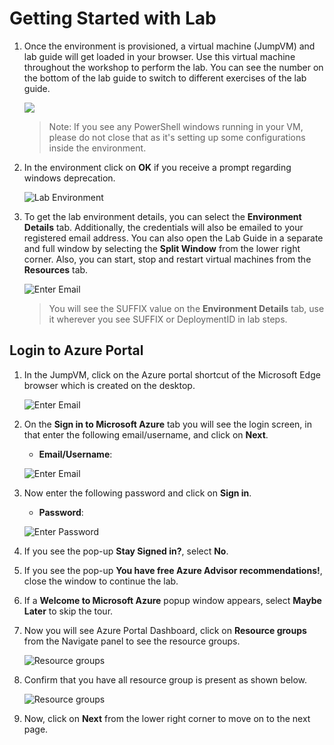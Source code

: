 
# Getting Started with Lab

1. Once the environment is provisioned, a virtual machine (JumpVM) and lab guide will get loaded in your browser. Use this virtual machine throughout the workshop to perform the lab. You can see the number on the bottom of the lab guide to switch to different exercises of the lab guide.

   ![](media/2dgn92.png)
   
   >Note: If you see any PowerShell windows running in your VM, please do not close that as it's setting up some configurations inside the environment.
   
1. In the environment click on **OK** if you receive a prompt regarding windows deprecation.

   ![](media/imgdepre.png "Lab Environment")     

1. To get the lab environment details, you can select the **Environment Details** tab. Additionally, the credentials will also be emailed to your registered email address. You can also open the Lab Guide in a separate and full window by selecting the **Split Window** from the lower right corner. Also, you can start, stop and restart virtual machines from the **Resources** tab.

   ![](media/2dgn139.png "Enter Email")
 
   > You will see the SUFFIX value on the **Environment Details** tab, use it wherever you see SUFFIX or DeploymentID in lab steps.
 
## Login to Azure Portal

1. In the JumpVM, click on the Azure portal shortcut of the Microsoft Edge browser which is created on the desktop.

   ![](media/page-01-3.png "Enter Email")
   
1. On the **Sign in to Microsoft Azure** tab you will see the login screen, in that enter the following email/username, and click on **Next**. 

   * **Email/Username**: <inject key="AzureAdUserEmail"></inject>
   
   ![](media/imagesignin.png "Enter Email")
     
1. Now enter the following password and click on **Sign in**.
   
   * **Password**: <inject key="AzureAdUserPassword"></inject>
   
   ![](media/image8.png "Enter Password")
     
1. If you see the pop-up **Stay Signed in?**, select **No**.

1. If you see the pop-up **You have free Azure Advisor recommendations!**, close the window to continue the lab.

1. If a **Welcome to Microsoft Azure** popup window appears, select **Maybe Later** to skip the tour.
   
1. Now you will see Azure Portal Dashboard, click on **Resource groups** from the Navigate panel to see the resource groups.

   ![](media/select-rg.png "Resource groups")
   
1. Confirm that you have all resource group is present as shown below.

   ![](media/rgdn-new.png "Resource groups")
   
1. Now, click on **Next** from the lower right corner to move on to the next page.
